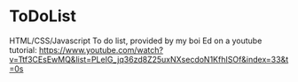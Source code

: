 # ToDoList
 HTML/CSS/Javascript To do list, provided by my boi Ed on a youtube tutorial: https://www.youtube.com/watch?v=Ttf3CEsEwMQ&list=PLeIG_jq36zd8Z25uxNXsecdoN1KfhISOf&index=33&t=0s 
